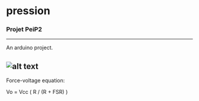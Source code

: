 # pression
### Projet PeiP2
---

An arduino project.

![alt text](https://github.com/kokkonisd/pression/project.JPG "project image")
---

Force-voltage equation:

Vo = Vcc ( R / (R + FSR) )


